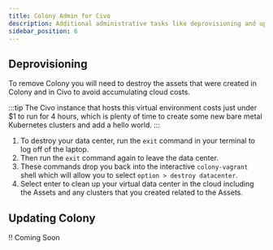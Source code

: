 ```yaml
---
title: Colony Admin for Civo
description: Additional administrative tasks like deprovisioning and updating for Colony in Civo
sidebar_position: 6
---
```


## Deprovisioning

To remove Colony you will need to destroy the assets that were created in Colony and in Civo to avoid accumulating cloud costs.

:::tip
The Civo instance that hosts this virtual environment costs just under $1 to run for 4 hours, which is plenty of time to create some new bare metal Kubernetes clusters and add a hello world.
:::

1. To destroy your data center, run the `exit` command in your terminal to log off of the laptop.
2. Then run the `exit` command again to leave the data center.
3. These commands  drop you back into the interactive `colony-vagrant` shell which will allow you to select `option > destroy datacenter`.
4. Select enter to clean up your virtual data center in the cloud including the Assets and any clusters that you created related to the Assets.

## Updating Colony

!! Coming Soon
